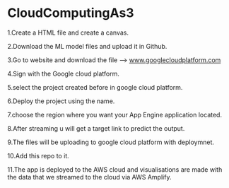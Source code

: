 # CloudComputingAs3
1.Create a HTML file and create a canvas.

2.Download the ML model files and upload it in Github.

3.Go to website and download the file --> www.googlecloudplatform.com

4.Sign with the Google cloud platform.

5.select the project created before in google cloud platform.

6.Deploy the project using the name.

7.choose the region where you want your App Engine application located.

8.After streaming u will get a target link to predict the output.

9.The files will be uploading to google cloud platform  with deploymnet.

10.Add this repo to it.

11.The app is deployed to the AWS cloud and visualisations are made with the data that we streamed to the cloud via AWS Amplify.
